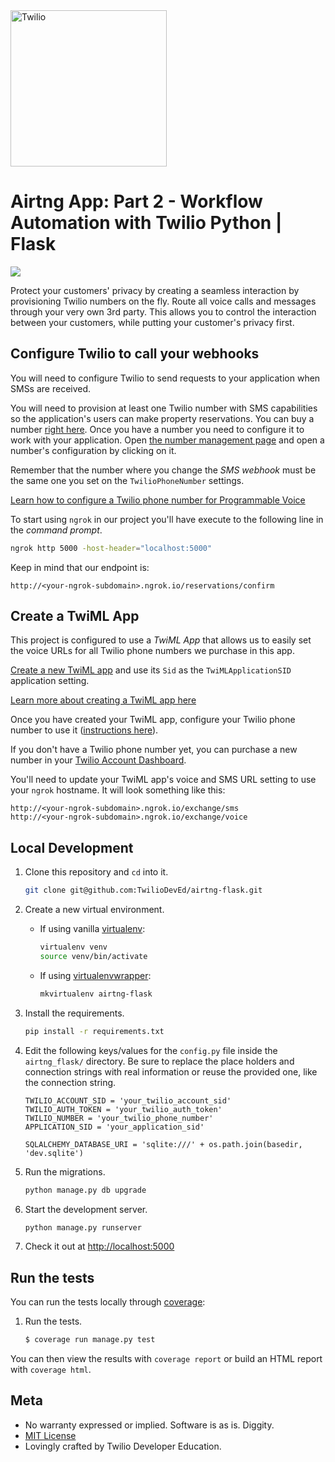 <a href="https://www.twilio.com">
  <img src="https://static0.twilio.com/marketing/bundles/marketing/img/logos/wordmark-red.svg" alt="Twilio" width="250" />
</a>

# Airtng App: Part 2 - Workflow Automation with Twilio Python | Flask

![](https://github.com/TwilioDevEd/airtng-masked-numbers-flask/workflows/Flask/badge.svg)

Protect your customers' privacy by creating a seamless interaction by provisioning Twilio numbers on the fly. Route all voice calls and messages through your very own 3rd party. This allows you to control the interaction between your customers, while putting your customer's privacy first.

## Configure Twilio to call your webhooks

You will need to configure Twilio to send requests to your application when SMSs are received.

You will need to provision at least one Twilio number with SMS capabilities so the application's users can make property reservations. You can buy a number [right here](https://www.twilio.com/user/account/phone-numbers/search). Once you have a number you need to configure it to work with your application. Open [the number management page](https://www.twilio.com/user/account/phone-numbers/incoming) and open a number's configuration by clicking on it.

Remember that the number where you change the _SMS webhook_ must be the same one you set on the `TwilioPhoneNumber` settings.

[Learn how to configure a Twilio phone number for Programmable Voice](https://www.twilio.com/docs/voice/tutorials/how-to-respond-to-incoming-phone-calls-python#buy-and-configure-a-phone-number)

 To start using `ngrok` in our project you'll have execute to the following line in the _command prompt_.

```bash
ngrok http 5000 -host-header="localhost:5000"
```

Keep in mind that our endpoint is:

```
http://<your-ngrok-subdomain>.ngrok.io/reservations/confirm
```


## Create a TwiML App

This project is configured to use a _TwiML App_ that allows us to easily set the voice URLs for all Twilio phone numbers we purchase in this app.

[Create a new TwiML app](https://console.twilio.com/us1/develop/voice/manage/twiml-apps?frameUrl=%2Fconsole%2Fvoice%2Ftwiml%2Fapps%3Fx-target-region%3Dus1) and use its `Sid` as the `TwiMLApplicationSID` application setting.

[Learn more about creating a TwiML app here](https://support.twilio.com/hc/en-us/articles/223180928-How-Do-I-Create-a-TwiML-App-)

Once you have created your TwiML app, configure your Twilio phone number to use it ([instructions here](https://support.twilio.com/hc/en-us/articles/223180928-How-Do-I-Create-a-TwiML-App-)).

If you don't have a Twilio phone number yet, you can purchase a new number in your [Twilio Account Dashboard](https://www.twilio.com/user/account/phone-numbers/incoming).

You'll need to update your TwiML app's voice and SMS URL setting to use your `ngrok` hostname. It will look something like this:

```
http://<your-ngrok-subdomain>.ngrok.io/exchange/sms
http://<your-ngrok-subdomain>.ngrok.io/exchange/voice
```

## Local Development

1. Clone this repository and `cd` into it.

   ```bash
   git clone git@github.com:TwilioDevEd/airtng-flask.git
   ```

1. Create a new virtual environment.

   - If using vanilla [virtualenv](https://virtualenv.pypa.io/en/latest/):

       ```bash
       virtualenv venv
       source venv/bin/activate
       ```

   - If using [virtualenvwrapper](https://virtualenvwrapper.readthedocs.org/en/latest/):

       ```bash
       mkvirtualenv airtng-flask
       ```

1. Install the requirements.

   ```bash
   pip install -r requirements.txt
   ```

1. Edit the following keys/values for the `config.py` file inside the  `airtng_flask/` directory. Be sure to replace the place holders and connection strings with real information or reuse the provided one, like the connection string.

   ```
   TWILIO_ACCOUNT_SID = 'your_twilio_account_sid'
   TWILIO_AUTH_TOKEN = 'your_twilio_auth_token'
   TWILIO_NUMBER = 'your_twilio_phone_number'
   APPLICATION_SID = 'your_application_sid'

   SQLALCHEMY_DATABASE_URI = 'sqlite:///' + os.path.join(basedir, 'dev.sqlite')
   ```

1. Run the migrations.

   ```bash
   python manage.py db upgrade
   ```

1. Start the development server.

   ```bash
   python manage.py runserver
   ```

1. Check it out at [http://localhost:5000](http://localhost:5000)


## Run the tests

You can run the tests locally through [coverage](http://coverage.readthedocs.org/):

1. Run the tests.

    ```bash
    $ coverage run manage.py test
    ```

You can then view the results with `coverage report` or build an HTML report with `coverage html`.

## Meta

* No warranty expressed or implied. Software is as is. Diggity.
* [MIT License](http://www.opensource.org/licenses/mit-license.html)
* Lovingly crafted by Twilio Developer Education.
